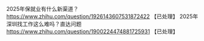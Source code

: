 2025年保就业有什么新渠道？	https://www.zhihu.com/question/1926143607531872422 【已处理】
2025年深圳找工作这么难吗？直达问题	https://www.zhihu.com/question/1900224474881725931 【已处理】
